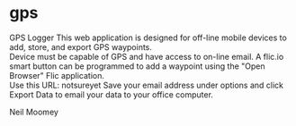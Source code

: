 # gps
GPS Logger
This web application is designed for off-line mobile devices to add, store, and export GPS waypoints.  
Device must be capable of GPS and have access to on-line email.  A flic.io smart button can be programmed
to add a waypoint using the "Open Browser" Flic application.  
Use this URL: notsureyet
Save your email address under options
and click Export Data to email your data to your office computer.

Neil Moomey
